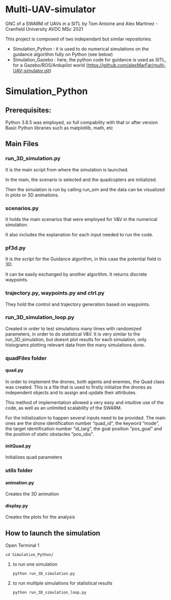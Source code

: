 # Multi-UAV-simulator
GNC of a SWARM of UAVs in a SITL by Tom Antoine and Alex Martinez - Cranfield University AVDC MSc 2021

This project is composed of two independant but similar repositories: 
- Simulation_Python : it is used to do numerical simulations on the guidance algorithm fully on Python (see below)
- Simulation_Gazebo : here, the python code for guidance is used as SITL, for a Gazebo/ROS/Ardupilot world (https://github.com/alexMarFar/multi-UAV-simulator.git)

# Simulation_Python

## Prerequisites:
Python 3.8.5 was employed, so full compability with that or after version
Basic Python libraries such as matplotlib, math, etc

## Main Files

### run_3D_simulation.py
It is the main script from where the simulation is launched. 

In the main, the scenario is selected and the quadcopters are initialized. 

Then the simulation is run by calling run_sim and the data can be visualized in plots or 3D animations.

### scenarios.py
It holds the main scenarios that were employed for V&V in the numerical simulation.

It also includes the explanation for each input needed to run the code.

### pf3d.py
It is the script for the Guidance algorithm, in this case the potential field in 3D.

It can be easily exchanged by another algorithm. It returns discrete waypoints.

### trajectory.py, waypoints.py and ctrl.py
They hold the control and trajectory generation based on waypoints.

### run_3D_simulation_loop.py
Created in order to test simulations many times with randomized parameters, in order to do statistical V&V. 
It is very similar to the run_3D_simulation, but doesnt plot results for each simulation, only histograms 
plotting relevant data from the many simulations done. 

### quadFiles folder

#### quad.py
In order to implement the drones, both agents and enemies, the Quad class was created. This is a file that 
is used to firstly initialize the drones as independent objects and to assign and update their attributes. 

This method of implementation allowed a very easy and intuitive use of the code, as well as an unlimited 
scalability of the SWARM.  

For the initialization to happen several inputs need to be provided. The main ones are the drone 
identification number “quad_id”, the keyword “mode”, the target identification number “id_targ”, the goal 
position “pos_goal” and the position of static obstacles “pos_obs”. 

#### initQuad.py
Initializes quad parameters
 

### utils folder
#### animation.py
Creates the 3D animation

#### display.py
Creates the plots for the analysis

## How to launch the simulation

Open Terminal 1
              
    cd Simulation_Python/
       
1. to run one simulation

       python run_3D_simulation.py

2. to run multiple simulations for statistical results

       python run_3D_simulation_loop.py
